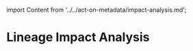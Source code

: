 import Content from '../../act-on-metadata/impact-analysis.md';

# Lineage Impact Analysis

<Content />
